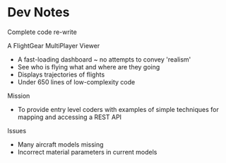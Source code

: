 ﻿Dev Notes
===


Complete code re-write

A FlightGear MultiPlayer Viewer

* A fast-loading dashboard ~ no attempts to convey 'realism'
* See who is flying what and where are they going
* Displays trajectories of flights
* Under 650 lines of low-complexity code

Mission

* To provide entry level coders with examples of simple techniques for mapping and accessing a REST API 
 

Issues

* Many aircraft models missing
* Incorrect material parameters in current models